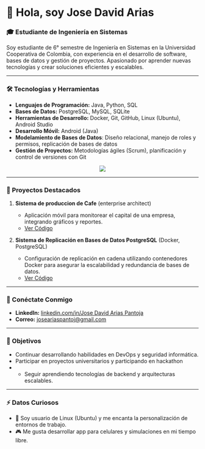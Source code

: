 # 👋 Hola, soy **Jose David Arias** 

### 🎓 Estudiante de Ingeniería en Sistemas
Soy estudiante de 6° semestre de Ingeniería en Sistemas en la Universidad Cooperativa de Colombia, con experiencia en el desarrollo de software, bases de datos y gestión de proyectos. Apasionado por aprender nuevas tecnologías y crear soluciones eficientes y escalables.

---

### 🛠 Tecnologías y Herramientas
- **Lenguajes de Programación:** Java, Python, SQL
- **Bases de Datos:** PostgreSQL, MySQL, SQLite
- **Herramientas de Desarrollo:** Docker, Git, GitHub, Linux (Ubuntu), Android Studio
- **Desarrollo Móvil:** Android (Java)
- **Modelamiento de Bases de Datos**: Diseño relacional, manejo de roles y permisos, replicación de bases de datos
- **Gestión de Proyectos:** Metodologías ágiles (Scrum), planificación y control de versiones con Git
<p align="center">
  <a href="https://skillicons.dev">
    <img src="https://skillicons.dev/icons?i=css,discord,docker,postgres,figma,github,html,java,wordpress,linux,mongodb,mysql,postman,py,vscode,androidstudio,git,idea,ubuntu,vim,kubernetes&perline=14" />
  </a>
</p>

---

### 📂 Proyectos Destacados
1. **Sistema de produccion de Cafe** (enterprise architect)
   - Aplicación móvil para monitorear el capital de una empresa, integrando gráficos y reportes.
   - [Ver Código](https://github.com/josearpa123/Sistema-produccion-cafe)

2. **Sistema de Replicación en Bases de Datos PostgreSQL** (Docker, PostgreSQL)
   - Configuración de replicación en cadena utilizando contenedores Docker para asegurar la escalabilidad y redundancia de bases de datos.
   - [Ver Código](https://github.com/tu-usuario/replicacion-postgresql-docker)

---

### 🔗 Conéctate Conmigo
- **LinkedIn:** [linkedin.com/in/Jose David Arias Pantoja](https://www.linkedin.com/in/jose-david-arias-pantoja-791b011a2/)
- **Correo:** joseariaspantoj@gmail.com
---

### 🚀 Objetivos
- Continuar desarrollando habilidades en DevOps y seguridad informática.
- Participar en proyectos universitarios y participando en hackathon
- - Seguir aprendiendo tecnologías de backend y arquitecturas escalables.

---

### ⚡ Datos Curiosos
- 🐧 Soy usuario de Linux (Ubuntu) y me encanta la personalización de entornos de trabajo.
- 🎮 Me gusta desarrollar app para celulares y simulaciones en mi tiempo libre.


